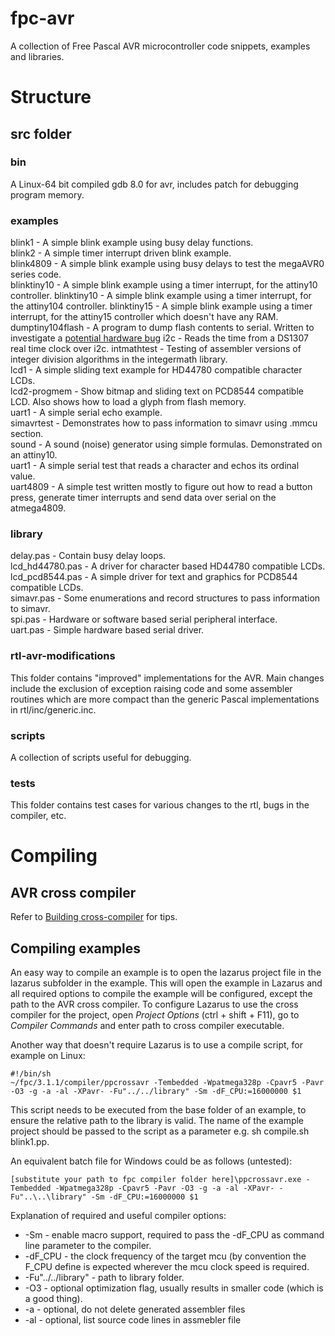# fpc-avr
A collection of Free Pascal AVR microcontroller code snippets, examples and libraries.

# Structure
## src folder
### bin
A Linux-64 bit compiled gdb 8.0 for avr, includes patch for debugging program memory.

### examples
blink1 - A simple blink example using busy delay functions.  
blink2 - A simple timer interrupt driven blink example.  
blink4809 - A simple blink example using busy delays to test the megaAVR0 series code.  
blinktiny10 - A simple blink example using a timer interrupt, for the attiny10 controller.
blinktiny10 - A simple blink example using a timer interrupt, for the attiny104 controller.
blinktiny15 - A simple blink example using a timer interrupt, for the attiny15 controller which doesn't have any RAM.  
dumptiny104flash - A program to dump flash contents to serial.  Written to investigate a [potential hardware bug](https://www.avrfreaks.net/forum/critical-hardware-bug-attiny102-and-attiny104)
i2c - Reads the time from a DS1307 real time clock over i2c.
intmathtest - Testing of assembler versions of integer division algorithms in the integermath library.  
lcd1 - A simple sliding text example for HD44780 compatible character LCDs.  
lcd2-progmem - Show bitmap and sliding text on PCD8544 compatible LCD. Also shows how to load a glyph from flash memory.  
uart1 - A simple serial echo example.  
simavrtest - Demonstrates how to pass information to simavr using .mmcu section.  
sound - A sound (noise) generator using simple formulas. Demonstrated on an attiny10.  
uart1 - A simple serial test that reads a character and echos its ordinal value.  
uart4809 - A simple test written mostly to figure out how to read a button press, generate timer interrupts and send data over serial on the atmega4809.  
### library
delay.pas - Contain busy delay loops.  
lcd_hd44780.pas - A driver for character based HD44780 compatible LCDs.  
lcd_pcd8544.pas - A simple driver for text and graphics for PCD8544 compatible LCDs.  
simavr.pas - Some enumerations and record structures to pass information to simavr.  
spi.pas - Hardware or software based serial peripheral interface.  
uart.pas - Simple hardware based serial driver.  
### rtl-avr-modifications
This folder contains "improved" implementations for the AVR. Main changes include the exclusion of exception raising code and some assembler routines which are more compact than the generic Pascal implementations in rtl/inc/generic.inc.
### scripts
A collection of scripts useful for debugging.
### tests
This folder contains test cases for various changes to the rtl, bugs in the compiler, etc.
# Compiling
## AVR cross compiler
Refer to [Building cross-compiler](http://wiki.freepascal.org/AVR#Building_cross-compiler) for tips.

## Compiling examples
An easy way to compile an example is to open the lazarus project file in the lazarus subfolder in the example.
This will open the example in Lazarus and all required options to compile the example will be configured, except the path to the AVR cross compiler.
To configure Lazarus to use the cross compiler for the project, open _Project Options_ (ctrl + shift + F11), go to _Compiler Commands_ and enter path to cross compiler executable.

Another way that doesn't require Lazarus is to use a compile script, for example on Linux:
```
#!/bin/sh
~/fpc/3.1.1/compiler/ppcrossavr -Tembedded -Wpatmega328p -Cpavr5 -Pavr -O3 -g -a -al -XPavr- -Fu"../../library" -Sm -dF_CPU:=16000000 $1
```

This script needs to be executed from the base folder of an example, to ensure the relative path to the library is valid. The name of the example project should be passed to the script as a parameter e.g. sh compile.sh blink1.pp.

An equivalent batch file for Windows could be as follows (untested):

```
[substitute your path to fpc compiler folder here]\ppcrossavr.exe -Tembedded -Wpatmega328p -Cpavr5 -Pavr -O3 -g -a -al -XPavr- -Fu"..\..\library" -Sm -dF_CPU:=16000000 $1
```

Explanation of required and useful compiler options:
* -Sm - enable macro support, required to pass the -dF_CPU as command line parameter to the compiler.
* -dF_CPU - the clock frequency of the target mcu (by convention the F_CPU define is expected wherever the mcu clock speed is required.
* -Fu"../../library" - path to library folder.
* -O3 - optional optimization flag, usually results in smaller code (which is a good thing).
* -a - optional, do not delete generated assembler files
* -al - optional, list source code lines in assmebler file


